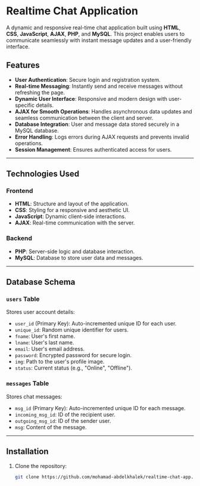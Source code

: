 # Realtime Chat Application  

A dynamic and responsive real-time chat application built using **HTML**, **CSS**, **JavaScript**, **AJAX**, **PHP**, and **MySQL**. This project enables users to communicate seamlessly with instant message updates and a user-friendly interface.  

## Features  

- **User Authentication**: Secure login and registration system.  
- **Real-time Messaging**: Instantly send and receive messages without refreshing the page.  
- **Dynamic User Interface**: Responsive and modern design with user-specific details.  
- **AJAX for Smooth Operations**: Handles asynchronous data updates and seamless communication between the client and server.  
- **Database Integration**: User and message data stored securely in a MySQL database.  
- **Error Handling**: Logs errors during AJAX requests and prevents invalid operations.  
- **Session Management**: Ensures authenticated access for users.  


---


## Technologies Used  

### Frontend  
- **HTML**: Structure and layout of the application.  
- **CSS**: Styling for a responsive and aesthetic UI.  
- **JavaScript**: Dynamic client-side interactions.  
- **AJAX**: Real-time communication with the server.  

### Backend  
- **PHP**: Server-side logic and database interaction.  
- **MySQL**: Database to store user data and messages.  


---


## Database Schema  

### `users` Table  
Stores user account details:  
- `user_id` (Primary Key): Auto-incremented unique ID for each user.  
- `unique_id`: Random unique identifier for users.  
- `fname`: User's first name.  
- `lname`: User's last name.  
- `email`: User's email address.  
- `password`: Encrypted password for secure login.  
- `img`: Path to the user's profile image.  
- `status`: Current status (e.g., "Online", "Offline").  

### `messages` Table  
Stores chat messages:  
- `msg_id` (Primary Key): Auto-incremented unique ID for each message.  
- `incoming_msg_id`: ID of the recipient user.  
- `outgoing_msg_id`: ID of the sender user.  
- `msg`: Content of the message.  


---


## Installation  

1. Clone the repository:  
   ```bash  
   git clone https://github.com/mohamad-abdelkhalek/realtime-chat-app.git
